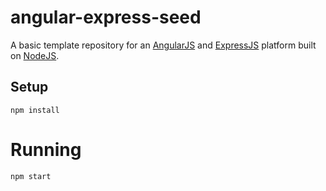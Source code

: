 # angular-express-seed
A basic template repository for an [AngularJS](https://angularjs.org/) and [ExpressJS](http://expressjs.com/) platform built on [NodeJS](https://nodejs.org/).

## Setup
```
npm install
```

# Running
```
npm start
```
